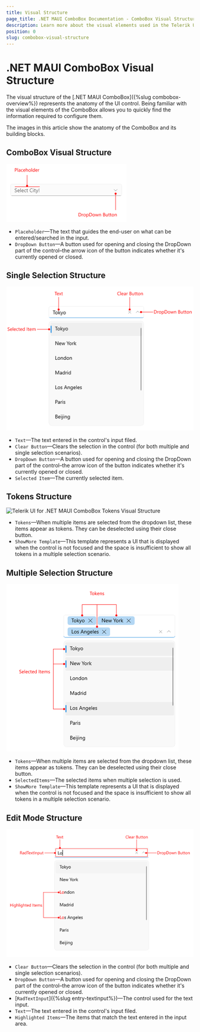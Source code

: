 ```yaml
---
title: Visual Structure
page_title: .NET MAUI ComboBox Documentation - ComboBox Visual Structure
description: Learn more about the visual elements used in the Telerik UI for .NET MAUI ComboBox control.
position: 0
slug: combobox-visual-structure
---
```


# .NET MAUI ComboBox Visual Structure

The visual structure of the [.NET MAUI ComboBox]({%slug combobox-overview%}) represents the anatomy of the UI control. Being familiar with the visual elements of the ComboBox allows you to quickly find the information required to configure them.

The images in this article show the anatomy of the ComboBox and its building blocks.

## ComboBox Visual Structure

![Telerik UI for .NET MAUI ComboBox Placeholder Visual Structure](images/combobox-visual-structure.png "Visual elements of ComboBox control")

- `Placeholder`&mdash;The text that guides the end-user on what can be entered/searched in the input.
- `DropDown Button`&mdash;A button used for opening and closing the DropDown part of the control–the arrow icon of the button indicates whether it's currently opened or closed.

## Single Selection Structure

![Telerik UI for .NET MAUI ComboBox Single Selection Visual Structure](images/combobox-single-selection-visual-structure.png "Visual elements of ComboBox control")

- `Text`&mdash;The text entered in the control's input filed.
- `Clear Button`&mdash;Clears the selection in the control (for both multiple and single selection scenarios).
- `DropDown Button`&mdash;A button used for opening and closing the DropDown part of the control–the arrow icon of the button indicates whether it's currently opened or closed.
- `Selected Item`&mdash;The currently selected item.

## Tokens Structure

![Telerik UI for .NET MAUI ComboBox Tokens Visual Structure](images/combobox-multiple-selection-visual-structure.png "Visual elements of ComboBox control")

- `Tokens`&mdash;When multiple items are selected from the dropdown list, these items appear as tokens. They can be deselected using their close button.
- `ShowMore Template`&mdash;This template represents a UI that is displayed when the control is not focused and the space is insufficient to show all tokens in a multiple selection scenario.

## Multiple Selection Structure

![Telerik UI for .NET MAUI ComboBox DropDown Multiple Selection Visual Structure](images/dropdown-multiple-selection.png "Visual elements of ComboBox control")

- `Tokens`&mdash;When multiple items are selected from the dropdown list, these items appear as tokens. They can be deselected using their close button.
- `SelectedItems`&mdash;The selected items when multiple selection is used.
- `ShowMore Template`&mdash;This template represents a UI that is displayed when the control is not focused and the space is insufficient to show all tokens in a multiple selection scenario.

## Edit Mode Structure

![Telerik UI for .NET MAUI ComboBox Edit Mode Visual Structure](images/combo-editmode.png "Visual elements of ComboBox control")

- `Clear Button`&mdash;Clears the selection in the control (for both multiple and single selection scenarios).
- `DropDown Button`&mdash;A button used for opening and closing the DropDown part of the control–the arrow icon of the button indicates whether it's currently opened or closed.
- [`RadTextInput`]({%slug entry-textinput%})&mdash;The control used for the text input.
- `Text`&mdash;The text entered in the control's input filed.
- `Highlighted Items`&mdash;The items that match the text entered in the input area.
